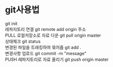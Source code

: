 # git사용법

git init  
레파지토리 연결 git remote add origin 주소  
PULL 로컬저장소로 자료 다운 git pull origin master  
상태체크 git status  
변경된 파일을 트래킹하여 묶어줌 git add .  
변경사항 업로드 git commit -m "message"  
PUSH 레파지토리로 자료 올리기 git push origin master  
